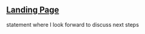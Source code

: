 ## [Landing Page](https://github.com/alliyuo/alliyuo.github.io/blob/main/README.md)
 statement where I look forward to discuss next steps
